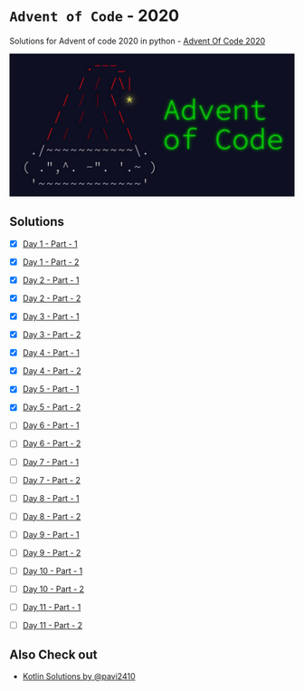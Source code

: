 # `Advent of Code` - 2020
Solutions for Advent of code 2020 in python - [Advent Of Code 2020](https://adventofcode.com/)

![Thumbnail](https://github.com/kamaravichow/advent-of-code-2020-python/raw/main/images/banner.jpeg)


## Solutions

- [x] [Day 1 - Part - 1](https://github.com/kamaravichow/advent-of-code-2020-python/blob/main/day1/part1.py)
- [x] [Day 1 - Part - 2](https://github.com/kamaravichow/advent-of-code-2020-python/blob/main/day1/part2.py)


- [x] [Day 2 - Part - 1](https://github.com/kamaravichow/advent-of-code-2020-python/blob/main/day2/part1.py)
- [x] [Day 2 - Part - 2](https://github.com/kamaravichow/advent-of-code-2020-python/blob/main/day2/part2.py)


- [x] [Day 3 - Part - 1](https://github.com/kamaravichow/advent-of-code-2020-python/blob/main/day3/part1.py)
- [x] [Day 3 - Part - 2](https://github.com/kamaravichow/advent-of-code-2020-python/blob/main/day3/part2.py)


- [x] [Day 4 - Part - 1](https://github.com/kamaravichow/advent-of-code-2020-python/blob/main/day4/part1.py)
- [x] [Day 4 - Part - 2](https://github.com/kamaravichow/advent-of-code-2020-python/blob/main/day4/part2.py)


- [x] [Day 5 - Part - 1](https://github.com/kamaravichow/advent-of-code-2020-python/blob/main/day5/part1.py)
- [x] [Day 5 - Part - 2](https://github.com/kamaravichow/advent-of-code-2020-python/blob/main/day5/part2.py)


- [ ] [Day 6 - Part - 1](https://github.com/kamaravichow/advent-of-code-2020-python/blob/main/day6/part1.py)
- [ ] [Day 6 - Part - 2](https://github.com/kamaravichow/advent-of-code-2020-python/blob/main/day6/part2.py)


- [ ] [Day 7 - Part - 1](https://github.com/kamaravichow/advent-of-code-2020-python/blob/main/day7/part1.py)
- [ ] [Day 7 - Part - 2](https://github.com/kamaravichow/advent-of-code-2020-python/blob/main/day7/part2.py)

- [ ] [Day 8 - Part - 1](https://github.com/kamaravichow/advent-of-code-2020-python/blob/main/day8/part1.py)
- [ ] [Day 8 - Part - 2](https://github.com/kamaravichow/advent-of-code-2020-python/blob/main/day8/part2.py)

- [ ] [Day 9 - Part - 1](https://github.com/kamaravichow/advent-of-code-2020-python/blob/main/day9/part1.py)
- [ ] [Day 9 - Part - 2](https://github.com/kamaravichow/advent-of-code-2020-python/blob/main/day9/part2.py)

- [ ] [Day 10 - Part - 1](https://github.com/kamaravichow/advent-of-code-2020-python/blob/main/day10/part1.py)
- [ ] [Day 10 - Part - 2](https://github.com/kamaravichow/advent-of-code-2020-python/blob/main/day10/part2.py)

- [ ] [Day 11 - Part - 1](https://github.com/kamaravichow/advent-of-code-2020-python/blob/main/day11/part1.py)
- [ ] [Day 11 - Part - 2](https://github.com/kamaravichow/advent-of-code-2020-python/blob/main/day11/part2.py)




## Also Check out 

- [Kotlin Solutions by @pavi2410](https://github.com/pavi2410/AdventOfCode2020-KT)
